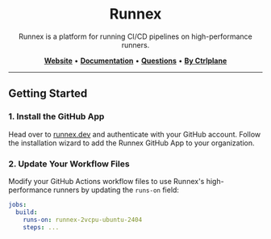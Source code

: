 <h1 align="center">Runnex</h1>
<p align="center">Runnex is a platform for running CI/CD pipelines on high-performance runners.</p>

<p align="center">
  <a href="https://runnex.dev"><b>Website</b></a> •
  <a href="https://docs.runnex.dev"><b>Documentation</b></a> •
  <a href="https://github.com/runnexdev/runnex/issues"><b>Questions</b></a> •
  <a href="https://ctrlplane.dev"><b>By Ctrlplane</b></a>
</p>

---

## Getting Started

### 1. Install the GitHub App

Head over to [runnex.dev](https://runnex.dev/login) and authenticate with your
GitHub account. Follow the installation wizard to add the Runnex GitHub App to
your organization.

### 2. Update Your Workflow Files

Modify your GitHub Actions workflow files to use Runnex's high-performance
runners by updating the `runs-on` field:

```yaml
jobs:
  build:
    runs-on: runnex-2vcpu-ubuntu-2404
    steps: ...
```
